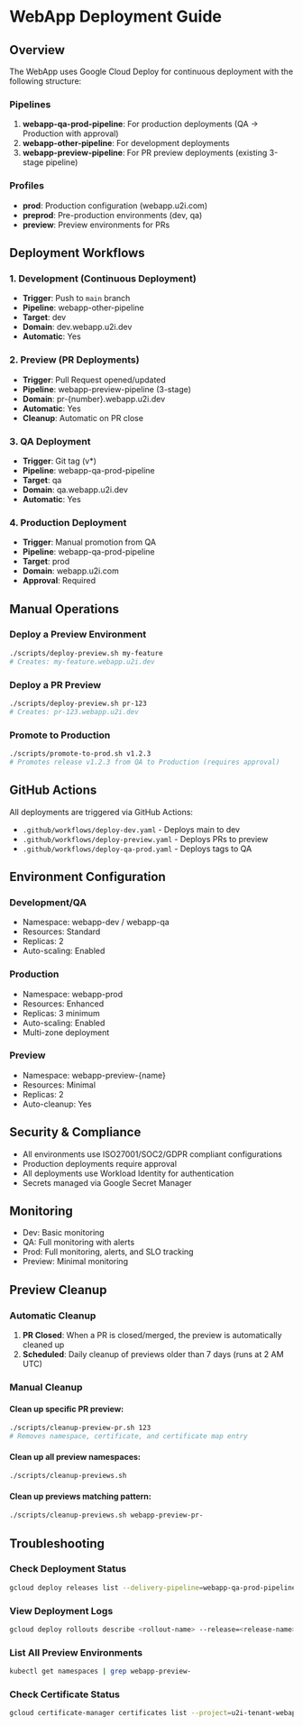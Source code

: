 # WebApp Deployment Guide

## Overview

The WebApp uses Google Cloud Deploy for continuous deployment with the following structure:

### Pipelines

1. **webapp-qa-prod-pipeline**: For production deployments (QA → Production with approval)
2. **webapp-other-pipeline**: For development deployments
3. **webapp-preview-pipeline**: For PR preview deployments (existing 3-stage pipeline)

### Profiles

- **prod**: Production configuration (webapp.u2i.com)
- **preprod**: Pre-production environments (dev, qa)
- **preview**: Preview environments for PRs

## Deployment Workflows

### 1. Development (Continuous Deployment)

- **Trigger**: Push to `main` branch
- **Pipeline**: webapp-other-pipeline
- **Target**: dev
- **Domain**: dev.webapp.u2i.dev
- **Automatic**: Yes

### 2. Preview (PR Deployments)

- **Trigger**: Pull Request opened/updated
- **Pipeline**: webapp-preview-pipeline (3-stage)
- **Domain**: pr-{number}.webapp.u2i.dev
- **Automatic**: Yes
- **Cleanup**: Automatic on PR close

### 3. QA Deployment

- **Trigger**: Git tag (v*)
- **Pipeline**: webapp-qa-prod-pipeline
- **Target**: qa
- **Domain**: qa.webapp.u2i.dev
- **Automatic**: Yes

### 4. Production Deployment

- **Trigger**: Manual promotion from QA
- **Pipeline**: webapp-qa-prod-pipeline
- **Target**: prod
- **Domain**: webapp.u2i.com
- **Approval**: Required

## Manual Operations

### Deploy a Preview Environment

```bash
./scripts/deploy-preview.sh my-feature
# Creates: my-feature.webapp.u2i.dev
```

### Deploy a PR Preview

```bash
./scripts/deploy-preview.sh pr-123
# Creates: pr-123.webapp.u2i.dev
```

### Promote to Production

```bash
./scripts/promote-to-prod.sh v1.2.3
# Promotes release v1.2.3 from QA to Production (requires approval)
```

## GitHub Actions

All deployments are triggered via GitHub Actions:

- `.github/workflows/deploy-dev.yaml` - Deploys main to dev
- `.github/workflows/deploy-preview.yaml` - Deploys PRs to preview
- `.github/workflows/deploy-qa-prod.yaml` - Deploys tags to QA

## Environment Configuration

### Development/QA
- Namespace: webapp-dev / webapp-qa
- Resources: Standard
- Replicas: 2
- Auto-scaling: Enabled

### Production
- Namespace: webapp-prod
- Resources: Enhanced
- Replicas: 3 minimum
- Auto-scaling: Enabled
- Multi-zone deployment

### Preview
- Namespace: webapp-preview-{name}
- Resources: Minimal
- Replicas: 2
- Auto-cleanup: Yes

## Security & Compliance

- All environments use ISO27001/SOC2/GDPR compliant configurations
- Production deployments require approval
- All deployments use Workload Identity for authentication
- Secrets managed via Google Secret Manager

## Monitoring

- Dev: Basic monitoring
- QA: Full monitoring with alerts
- Prod: Full monitoring, alerts, and SLO tracking
- Preview: Minimal monitoring

## Preview Cleanup

### Automatic Cleanup

1. **PR Closed**: When a PR is closed/merged, the preview is automatically cleaned up
2. **Scheduled**: Daily cleanup of previews older than 7 days (runs at 2 AM UTC)

### Manual Cleanup

#### Clean up specific PR preview:
```bash
./scripts/cleanup-preview-pr.sh 123
# Removes namespace, certificate, and certificate map entry
```

#### Clean up all preview namespaces:
```bash
./scripts/cleanup-previews.sh
```

#### Clean up previews matching pattern:
```bash
./scripts/cleanup-previews.sh webapp-preview-pr-
```

## Troubleshooting

### Check Deployment Status

```bash
gcloud deploy releases list --delivery-pipeline=webapp-qa-prod-pipeline --region=europe-west1
```

### View Deployment Logs

```bash
gcloud deploy rollouts describe <rollout-name> --release=<release-name> --delivery-pipeline=<pipeline> --region=europe-west1
```

### List All Preview Environments

```bash
kubectl get namespaces | grep webapp-preview-
```

### Check Certificate Status

```bash
gcloud certificate-manager certificates list --project=u2i-tenant-webapp | grep webapp-preview
```